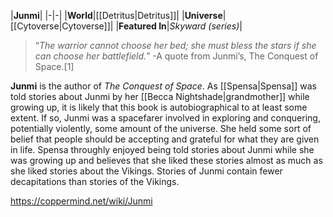|**Junmi**|
|-|-|
|**World**|[[Detritus\|Detritus]]|
|**Universe**|[[Cytoverse\|Cytoverse]]|
|**Featured In**|*Skyward (series)*|

>“*The warrior cannot choose her bed; she must bless the stars if she can choose her battlefield.*”
\-A quote from Junmi’s, The Conquest of Space.[1]


**Junmi** is the author of *The Conquest of Space*. As [[Spensa\|Spensa]] was told stories about Junmi by her [[Becca Nightshade\|grandmother]] while growing up, it is likely that this book is autobiographical to at least some extent. If so, Junmi was a spacefarer involved in exploring and conquering, potentially violently, some amount of the universe. She held some sort of belief that people should be accepting and grateful for what they are given in life.
Spensa throughly enjoyed being told stories about Junmi while she was growing up and believes that she liked these stories almost as much as she liked stories about the Vikings. Stories of Junmi contain fewer decapitations than stories of the Vikings.



https://coppermind.net/wiki/Junmi